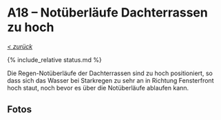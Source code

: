 # A18 &ndash; Notüberläufe Dachterrassen zu hoch

_[&lt; zurück](../index.md)_

{% include_relative status.md %}

Die Regen-Notüberläufe der Dachterrassen sind zu hoch positioniert,
so dass sich das Wasser bei Starkregen zu sehr an in Richtung Fensterfront
hoch staut, noch bevor es über die Notüberläufe ablaufen kann.

## Fotos
